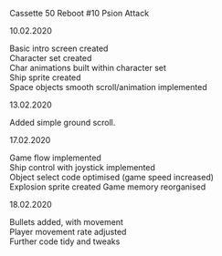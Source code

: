 Cassette 50 Reboot #10 Psion Attack  

10.02.2020

Basic intro screen created  
Character set created  
Char animations built within character set  
Ship sprite created  
Space objects smooth scroll/animation implemented

13.02.2020  

Added simple ground scroll.   

17.02.2020  

Game flow implemented  
Ship control with joystick implemented  
Object select code optimised (game speed increased)  
Explosion sprite created
Game memory reorganised  

18.02.2020  

Bullets added, with movement  
Player movement rate adjusted  
Further code tidy and tweaks  

